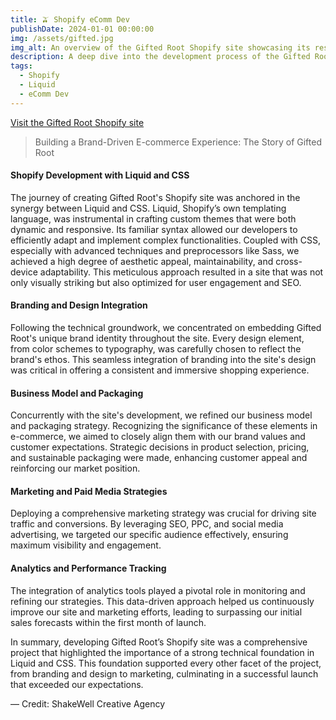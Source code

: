 ```yaml
---
title: 🫒 Shopify eComm Dev
publishDate: 2024-01-01 00:00:00
img: /assets/gifted.jpg
img_alt: An overview of the Gifted Root Shopify site showcasing its responsive design and custom user interface elements.
description: A deep dive into the development process of the Gifted Root Shopify site, focusing on the integration of Liquid and CSS for custom themes, dynamic content rendering, and a seamless user experience. This case study also explores the strategic approach to branding, design, business modeling, and marketing that contributed to surpassing the forecasted goals in the first month of launch.
tags:
  - Shopify
  - Liquid
  - eComm Dev
---
```


<a href="https://giftedroot.com/" class="live-button">Visit the Gifted Root Shopify site</a>

> Building a Brand-Driven E-commerce Experience: The Story of Gifted Root

#### Shopify Development with Liquid and CSS

The journey of creating Gifted Root's Shopify site was anchored in the synergy between Liquid and CSS. Liquid, Shopify’s own templating language, was instrumental in crafting custom themes that were both dynamic and responsive. Its familiar syntax allowed our developers to efficiently adapt and implement complex functionalities. Coupled with CSS, especially with advanced techniques and preprocessors like Sass, we achieved a high degree of aesthetic appeal, maintainability, and cross-device adaptability. This meticulous approach resulted in a site that was not only visually striking but also optimized for user engagement and SEO.

#### Branding and Design Integration

Following the technical groundwork, we concentrated on embedding Gifted Root's unique brand identity throughout the site. Every design element, from color schemes to typography, was carefully chosen to reflect the brand's ethos. This seamless integration of branding into the site's design was critical in offering a consistent and immersive shopping experience.

#### Business Model and Packaging

Concurrently with the site's development, we refined our business model and packaging strategy. Recognizing the significance of these elements in e-commerce, we aimed to closely align them with our brand values and customer expectations. Strategic decisions in product selection, pricing, and sustainable packaging were made, enhancing customer appeal and reinforcing our market position.

#### Marketing and Paid Media Strategies

Deploying a comprehensive marketing strategy was crucial for driving site traffic and conversions. By leveraging SEO, PPC, and social media advertising, we targeted our specific audience effectively, ensuring maximum visibility and engagement.

#### Analytics and Performance Tracking

The integration of analytics tools played a pivotal role in monitoring and refining our strategies. This data-driven approach helped us continuously improve our site and marketing efforts, leading to surpassing our initial sales forecasts within the first month of launch.

In summary, developing Gifted Root’s Shopify site was a comprehensive project that highlighted the importance of a strong technical foundation in Liquid and CSS. This foundation supported every other facet of the project, from branding and design to marketing, culminating in a successful launch that exceeded our expectations.

— Credit: ShakeWell Creative Agency
